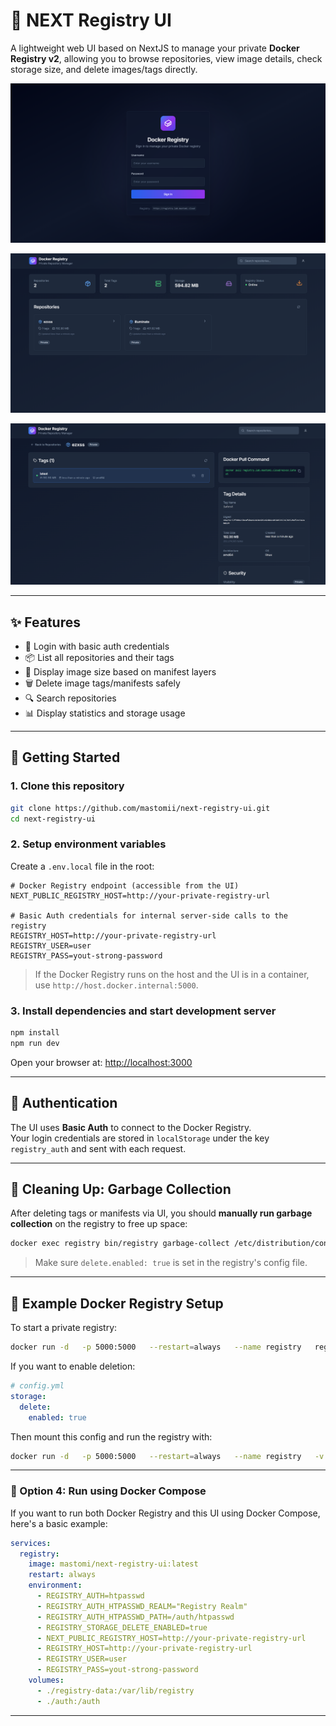 # 🐳 NEXT Registry UI

A lightweight web UI based on NextJS to manage your private **Docker Registry v2**, allowing you to browse repositories, view image details, check storage size, and delete images/tags directly.

![](images/01-Login-Page.png)

![](images/02-Dashboard.png)  

![](images/03-Detail-Image.png)  

---

## ✨ Features

- 🔐 Login with basic auth credentials
- 📦 List all repositories and their tags
- 📏 Display image size based on manifest layers
- 🗑️ Delete image tags/manifests safely
- 🔍 Search repositories
- 📊 Display statistics and storage usage

---

## 🚀 Getting Started

### 1. Clone this repository

```bash
git clone https://github.com/mastomii/next-registry-ui.git
cd next-registry-ui
```

### 2. Setup environment variables

Create a `.env.local` file in the root:

```env
# Docker Registry endpoint (accessible from the UI)
NEXT_PUBLIC_REGISTRY_HOST=http://your-private-registry-url

# Basic Auth credentials for internal server-side calls to the registry
REGISTRY_HOST=http://your-private-registry-url
REGISTRY_USER=user
REGISTRY_PASS=yout-strong-password
```

> If the Docker Registry runs on the host and the UI is in a container, use `http://host.docker.internal:5000`.

### 3. Install dependencies and start development server

```bash
npm install
npm run dev
```

Open your browser at: [http://localhost:3000](http://localhost:3000)

---

## 🔐 Authentication

The UI uses **Basic Auth** to connect to the Docker Registry.  
Your login credentials are stored in `localStorage` under the key `registry_auth` and sent with each request.

---

## 🧹 Cleaning Up: Garbage Collection

After deleting tags or manifests via UI, you should **manually run garbage collection** on the registry to free up space:

```bash
docker exec registry bin/registry garbage-collect /etc/distribution/config.yml
```

> Make sure `delete.enabled: true` is set in the registry's config file.

---

## 🐳 Example Docker Registry Setup

To start a private registry:

```bash
docker run -d   -p 5000:5000   --restart=always   --name registry   registry:2
```

If you want to enable deletion:

```yaml
# config.yml
storage:
  delete:
    enabled: true
```

Then mount this config and run the registry with:

```bash
docker run -d   -p 5000:5000   --restart=always   --name registry   -v $(pwd)/config.yml:/etc/docker/registry/config.yml   registry:2
```

---

### 🐳 Option 4: Run using Docker Compose

If you want to run both Docker Registry and this UI using Docker Compose, here's a basic example:

```yaml
services:
  registry:
    image: mastomi/next-registry-ui:latest
    restart: always
    environment:
      - REGISTRY_AUTH=htpasswd
      - REGISTRY_AUTH_HTPASSWD_REALM="Registry Realm"
      - REGISTRY_AUTH_HTPASSWD_PATH=/auth/htpasswd
      - REGISTRY_STORAGE_DELETE_ENABLED=true
      - NEXT_PUBLIC_REGISTRY_HOST=http://your-private-registry-url
      - REGISTRY_HOST=http://your-private-registry-url
      - REGISTRY_USER=user
      - REGISTRY_PASS=yout-strong-password
    volumes:
      - ./registry-data:/var/lib/registry
      - ./auth:/auth
```

---